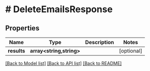 # # DeleteEmailsResponse

## Properties

Name | Type | Description | Notes
------------ | ------------- | ------------- | -------------
**results** | **array<string,string>** |  | [optional]

[[Back to Model list]](../../README.md#models) [[Back to API list]](../../README.md#endpoints) [[Back to README]](../../README.md)
